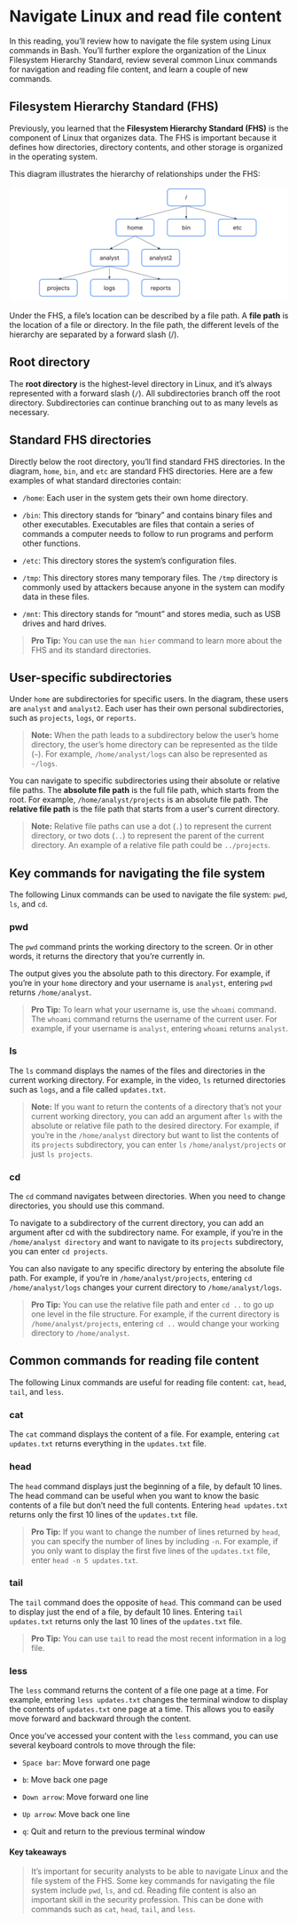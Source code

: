 # Navigate Linux and read file content
In this reading, you’ll review how to navigate the file system using Linux commands in Bash. You’ll further explore the organization of the Linux Filesystem Hierarchy Standard, review several common Linux commands for navigation and reading file content, and learn a couple of new commands.

## Filesystem Hierarchy Standard (FHS)
Previously, you learned that the **Filesystem Hierarchy Standard (FHS)** is the component of Linux that organizes data. The FHS is important because it defines how directories, directory contents, and other storage is organized in the operating system.

This diagram illustrates the hierarchy of relationships under the FHS:

![flowchart-starts-with-the-root-directory-at-the-top-and-branches-down-into-multiple-subdirectories](/Linux%20and%20SQL/img/flowchart-starts-with-the-root-directory-at-the-top-and-branches-down-into-multiple-subdirectories.png)

Under the FHS, a file’s location can be described by a file path. A **file path** is the location of a file or directory. In the file path, the different levels of the hierarchy are separated by a forward slash (/).

## Root directory
The **root directory** is the highest-level directory in Linux, and it’s always represented with a forward slash (`/`).  All subdirectories branch off the root directory. Subdirectories can continue branching out to as many levels as necessary.

## Standard FHS directories
Directly below the root directory, you’ll find standard FHS directories. In the diagram, `home`, `bin`, and `etc` are standard FHS directories. Here are a few examples of what standard directories contain:

- `/home`: Each user in the system gets their own home directory.

- `/bin`: This directory stands for “binary” and contains binary files and other executables. Executables are files that contain a series of commands a computer needs to follow to run programs and perform other functions.

- `/etc`: This directory stores the system’s configuration files.

- `/tmp`: This directory stores many temporary files. The `/tmp` directory is commonly used by attackers because anyone in the system can modify data in these files.

- `/mnt`: This directory stands for “mount” and stores media, such as USB drives and hard drives.

> **Pro Tip:** You can use the `man hier` command to learn more about the FHS and its standard directories.

## User-specific subdirectories
Under `home` are subdirectories for specific users. In the diagram, these users are  `analyst` and `analyst2`. Each user has their own personal subdirectories, such as `projects`, `logs`, or `reports`.

> **Note:** When the path leads to a subdirectory below the user’s home directory, the user’s home directory can be represented as the tilde (`~`). For example, `/home/analyst/logs` can also be represented as `~/logs`.

You can navigate to specific subdirectories using their absolute or relative file paths. The **absolute file path** is the full file path, which starts from the root. For example, `/home/analyst/projects` is an absolute file path. The **relative file path** is the file path that starts from a user's current directory.

> **Note:** Relative file paths can use a dot (`.`) to represent the current directory, or two dots (`..`) to represent the parent of the current directory. An example of a relative file path could be `../projects`.

## Key commands for navigating the file system
The following Linux commands can be used to navigate the file system: `pwd`, `ls`, and `cd`.

### pwd
The `pwd` command prints the working directory to the screen. Or in other words, it returns the directory that you’re currently in. 

The output gives you the absolute path to this directory. For example, if you’re in your `home` directory and your username is `analyst`, entering `pwd` returns `/home/analyst`. 

> **Pro Tip:** To learn what your username is, use the `whoami` command. The `whoami` command returns the username of the current user. For example, if your username is `analyst`, entering `whoami` returns `analyst`.

### ls
The `ls` command displays the names of the files and directories in the current working directory. For example, in the video, `ls` returned directories such as `logs`, and a file called `updates.txt`. 

> **Note:** If you want to return the contents of a directory that’s not your current working directory, you can add an argument after `ls` with the absolute or relative file path to the desired directory. For example, if you’re in the `/home/analyst` directory but want to list the contents of its `projects` subdirectory, you can enter `ls` `/home/analyst/projects` or just `ls projects`.

### cd
The `cd` command navigates between directories. When you need to change directories, you should use this command.

To navigate to a subdirectory of the current directory, you can add an argument after cd with the subdirectory name. For example, if you’re in the `/home/analyst directory` and want to navigate to its `projects` subdirectory, you can enter `cd projects`.

You can also navigate to any specific directory by entering the absolute file path. For example, if you’re in `/home/analyst/projects`, entering `cd /home/analyst/logs` changes your current directory to `/home/analyst/logs`.

> **Pro Tip:** You can use the relative file path and enter `cd ..` to go up one level in the file structure. For example, if the current directory is `/home/analyst/projects`, entering `cd ..` would change your working directory to `/home/analyst`. 

## Common commands for reading file content
The following Linux commands are useful for reading file content: `cat`, `head`, `tail`, and `less`.

### cat
The `cat` command displays the content of a file. For example, entering `cat updates.txt` returns everything in the `updates.txt` file.

### head
The `head` command displays just the beginning of a file, by default 10 lines. The head command can be useful when you want to know the basic contents of a file but don’t need the full contents. Entering `head updates.txt` returns only the first 10 lines of the `updates.txt` file.

> **Pro Tip:** If you want to change the number of lines returned by `head`, you can specify the number of lines by including `-n`. For example, if you only want to display the first five lines of the `updates.txt` file, enter `head -n 5 updates.txt`.

### tail
The `tail` command does the opposite of `head`. This command can be used to display just the end of a file, by default 10 lines. Entering `tail updates.txt` returns only the last 10 lines of the `updates.txt` file.

> **Pro Tip:** You can use `tail` to read the most recent information in a log file.

### less
The `less` command returns the content of a file one page at a time. For example, entering `less updates.txt` changes the terminal window to display the contents of `updates.txt` one page at a time. This allows you to easily move forward and backward through the content. 

Once you’ve accessed your content with the `less` command, you can use several keyboard controls to move through the file:

- `Space bar`: Move forward one page

- `b`: Move back one page

- `Down arrow`: Move forward one line

- `Up arrow`: Move back one line

- `q`: Quit and return to the previous terminal window

#### Key takeaways
> It’s important for security analysts to be able to navigate Linux and the file system of the FHS. Some key commands for navigating the file system include `pwd`, `ls`, and cd. Reading file content is also an important skill in the security profession. This can be done with commands such as `cat`, `head`, `tail`, and `less`.